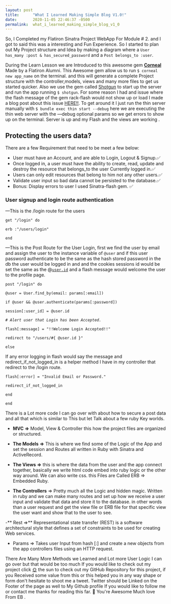 ```yaml
---
layout: post
title:      "What I Learned Making Simple Blog V1.0!"
date:       2020-11-05 22:46:37 -0500
permalink:  what_i_learned_making_simple_blog_v1_0
---
```



 So, I Completed my Flatiron Sinatra Project WebApp For Module # 2.  and I got to said this was a interesting and Fun Experience.  So I started to plan out My Project structure and Idea by making a diagram where a  `User has_many :post & has_secured_password`  and a `Post belongs_to :user`.


During the Learn Lesson we are Introduced to this awesome gem **[Corneal](https://github.com/thebrianemory/corneal)** Made by a Flatiron Alumni. This Awesome gem allow us to run `$ corneal new app_name` on the terminal. and this will generate a complete Project structure with the controller,models, views and many more files to  get us started quicker. Also we use the gem called [Shotgun](https://github.com/rtomayko/shotgun) to start up the server and run the app running `$ shotgun`. For some reason I had and issue where the flash message of the gem rack-flash would not show up or load I made a blog post about this issue [HERE!!](https://eulis01.github.io/stuck_debbugging_shotgun). To get around it I just run the thin server manually  with `$ bundle exec thin start --debug` here we are executing the thin web server with the —debug optional params so we get errors to show up on the terminal. Server is up and my Flash and the views are working . 

## Protecting the users data?

There are a few Requirement that need to be meet a few below:

- User must have an Account, and are able to Login, Logout & Signup.✅
- Once logged in, a user must have the ability to create, read, update and destroy the resource that belongs_to the user Currently logged in.✅
- Users can only edit resources that belong to him not any other users.✅
- Validate user input so bad data cannot be persisted to the database.✅
- Bonus: Display errors to user I used Sinatra-flash gem. ✅

### User signup and login route  authentication

—This is the /login route for the users

`get "/login" do`

`erb :"/users/login"`

`end`

—This is the Post Route for the User Login, first we find the user by email and assign the user to the instance variable of `@user` and if this user password authenticate to be the same as the hash stored password in the db the user would be logged in and and the cookies sessions id would be set the same as the @[`user.id`](http://user.id)  and a flash message would welcome the user to the profile page.

`post "/login" do`

`@user = User.find_by(email: params[:email])`

`if @user && @user.authenticate(params[:password])`

`session[:user_id] = @user.id`

*`# Alert user that Login has been Accepted.`*

`flash[:message] = "!!Welcome Login Accepted!!"`

`redirect to "/users/#{ @user.id }"`

`else`

If any error logging in flash would say the message and redirect_if_not_logged_in is a helper method I have in my controller that redirect to the /login route.

`flash[:error] = "Invalid Email or Password."`

`redirect_if_not_logged_in`

`end`

`end`

There is a Lot more code I can go over with about how to secure a post data and all that which is similar  to This but let Talk about a  few ruby Key worlds.

- **MVC** **⇒** Model, View & Controller this how the project files are organized or structured.

- **The Models** **⇒** This is where we find some of the Logic of the App and set the session and Routes all written in Ruby with Sinatra and ActiveRecord.

- **The Views** **⇒** this is where the data from the user  and the app connect together, basically we write html code embed into ruby logic or the other way around. We can also write css. this Files are Called ERB ⇒ Embedded Ruby.

- **The Controllers** ⇒ Pretty much all the Logic and hidden magic. Written in ruby and we can make many routes and set up how we receive a user input and validate that data and store it to the database. in other words than a user request and get the view file or ERB file for that specific view the user want and show that to the user to see.

-** Rest ⇒** Representational state transfer (REST) is a software architectural style that defines a set of constraints to be used for creating Web services.
- Params ⇒ Takes user Input from hash [:] and create a new objects from the app controllers files using an HTTP request.

There Are Many More Methods we Learned and Lot more User Logic I can go over but that would be too much If you would like to check out my project click [🌞](https://github.com/eulis01/simple_blog_1) the sun to check out my GitHub Repository for this project, if you Received some value from this or this helped you in any way shape or form don't hesitate to shoot me a tweet.  Twitter should be Linked on the Footer of the page as well to  My Github profile If you would like to follow me or contact me thanks for reading this far. 🙌 You're Awesome Much love From EB .
